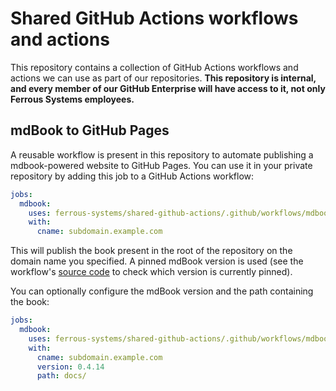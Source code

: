 # Shared GitHub Actions workflows and actions

This repository contains a collection of GitHub Actions workflows and actions
we can use as part of our repositories. **This repository is internal, and
every member of our GitHub Enterprise will have access to it, not only Ferrous
Systems employees.**

## mdBook to GitHub Pages

A reusable workflow is present in this repository to automate publishing a
mdbook-powered website to GitHub Pages. You can use it in your private
repository by adding this job to a GitHub Actions workflow:

```yaml
jobs:
  mdbook:
    uses: ferrous-systems/shared-github-actions/.github/workflows/mdbook-to-github-pages.yml@main
    with:
      cname: subdomain.example.com
```

This will publish the book present in the root of the repository on the domain
name you specified. A pinned mdBook version is used (see the workflow's [source
code] to check which version is currently pinned).

[source code]: https://github.com/ferrous-systems/shared-github-actions/blob/main/.github/workflows/mdbook-to-github-pages.yml

You can optionally configure the mdBook version and the path containing the
book:

```yaml
jobs:
  mdbook:
    uses: ferrous-systems/shared-github-actions/.github/workflows/mdbook-to-github-pages.yml@main
    with:
      cname: subdomain.example.com
      version: 0.4.14
      path: docs/
```
